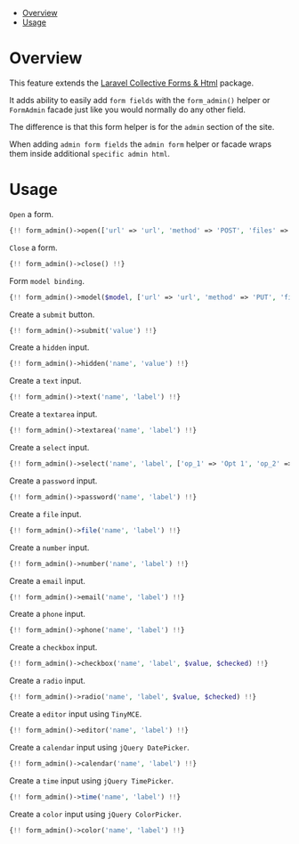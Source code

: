 - [Overview](#overview)   
- [Usage](#usage)   

# Overview

This feature extends the [Laravel Collective Forms & Html](https://laravelcollective.com/docs/5.4/html) package.   
   
It adds ability to easily add `form fields` with the `form_admin()` helper or `FormAdmin` facade just like you would normally do any other field.   
   
The difference is that this form helper is for the `admin` section of the site.   
   
When adding `admin form fields` the `admin form` helper or facade wraps them inside additional `specific admin html`.

# Usage

`Open` a form.

```php
{!! form_admin()->open(['url' => 'url', 'method' => 'POST', 'files' => true]) !!}
```

`Close` a form.

```php
{!! form_admin()->close() !!}
```

Form `model binding`.

```php
{!! form_admin()->model($model, ['url' => 'url', 'method' => 'PUT', 'files' => true]) !!}
```

Create a `submit` button.

```php
{!! form_admin()->submit('value') !!}
```

Create a `hidden` input.

```php
{!! form_admin()->hidden('name', 'value') !!}
```

Create a `text` input.

```php
{!! form_admin()->text('name', 'label') !!}
```

Create a `textarea` input.

```php
{!! form_admin()->textarea('name', 'label') !!}
```

Create a `select` input.

```php
{!! form_admin()->select('name', 'label', ['op_1' => 'Opt 1', 'op_2' => 'Opt 2']) !!}
```

Create a `password` input.

```php
{!! form_admin()->password('name', 'label') !!}
```

Create a `file` input.

```php
{!! form_admin()->file('name', 'label') !!}
```

Create a `number` input.

```php
{!! form_admin()->number('name', 'label') !!}
```

Create a `email` input.

```php
{!! form_admin()->email('name', 'label') !!}
```

Create a `phone` input.

```php
{!! form_admin()->phone('name', 'label') !!}
```

Create a `checkbox` input.

```php
{!! form_admin()->checkbox('name', 'label', $value, $checked) !!}
```

Create a `radio` input.

```php
{!! form_admin()->radio('name', 'label', $value, $checked) !!}
```

Create a `editor` input using `TinyMCE`.

```php
{!! form_admin()->editor('name', 'label') !!}
```

Create a `calendar` input using `jQuery DatePicker`.

```php
{!! form_admin()->calendar('name', 'label') !!}
```

Create a `time` input using `jQuery TimePicker`.

```php
{!! form_admin()->time('name', 'label') !!}
```

Create a `color` input using `jQuery ColorPicker`.

```php
{!! form_admin()->color('name', 'label') !!}
```